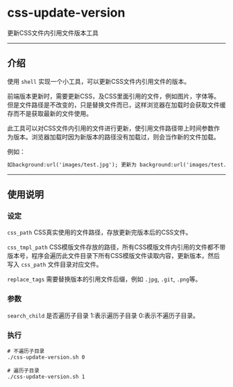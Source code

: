 # css-update-version

更新CSS文件内引用文件版本工具

---

## 介绍

使用 `shell` 实现一个小工具，可以更新CSS文件内引用文件的版本。

前端版本更新时，需要更新CSS，及CSS里面引用的文件，例如图片，字体等。但是文件路径是不改变的，只是替换文件而已，这样浏览器在加载时会获取文件缓存而不是获取最新的文件使用。

此工具可以对CSS文件内引用的文件进行更新，使引用文件路径带上时间参数作为版本。浏览器加载时因为新版本的路径没有加载过，则会当作新的文件加载。

例如：

```txt
如background:url('images/test.jpg'); 更新为 background:url('images/test.jpg?20191224121212')
```

---

## 使用说明

### 设定

`css_path` CSS真实使用的文件路径，存放更新完版本后的CSS文件。

`css_tmpl_path` CSS模版文件存放的路径，所有CSS模版文件内引用的文件都不带版本号，程序会遍历此文件目录下所有CSS模版文件读取内容，更新版本，然后写入 `css_path` 文件目录对应文件。

`replace_tags` 需要替换版本的引用文件后缀，例如 `.jpg`, `.git`, `.png`等。

### 参数

`search_child` 是否遍历子目录 1:表示遍历子目录 0:表示不遍历子目录。

### 执行

```shell
# 不遍历子目录
./css-update-version.sh 0

# 遍历子目录
./css-update-version.sh 1
```
